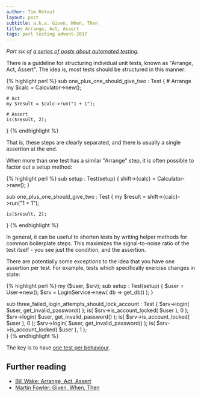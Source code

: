 ```yaml
---
author: Tim Retout
layout: post
subtitle: a.k.a. Given, When, Then
title: Arrange, Act, Assert
tags: perl testing advent-2017
---
```


*Part six of [a series of posts about automated
 testing](http://tech-blog.cv-library.co.uk/tags/#advent-2017-ref).*

There is a guideline for structuring individual unit tests, known as
"Arrange, Act, Assert".  The idea is, most tests should be structured
in this manner:

{% highlight perl %}
sub one_plus_one_should_give_two : Test {
    # Arrange
    my $calc = Calculator->new();

    # Act
    my $result = $calc->run("1 + 1");

    # Assert
    is($result, 2);
}
{% endhighlight %}

That is, these steps are clearly separated, and there is usually a
single assertion at the end.

When more than one test has a similar "Arrange" step, it is often
possible to factor out a setup method:

{% highlight perl %}
sub setup : Test(setup) {
    shift->{calc} = Calculator->new();
}

sub one_plus_one_should_give_two : Test {
    my $result = shift->{calc}->run("1 + 1");

    is($result, 2);
}
{% endhighlight %}

In general, it can be useful to shorten tests by writing helper
methods for common boilerplate steps.  This maximizes the
signal-to-noise ratio of the test itself - you see just the condition,
and the assertion.

There are potentially some exceptions to the idea that you have one
assertion per test.  For example, tests which specifically exercise
changes in state:

{% highlight perl %}
my ($user, $srv);
sub setup : Test(setup) {
    $user = User->new();
    $srv = LoginService->new( db => get_db() );
}

sub three_failed_login_attempts_should_lock_account : Test {
    $srv->login( $user, get_invalid_password() );
    is( $srv->is_account_locked( $user ), 0 );
    $srv->login( $user, get_invalid_password() );
    is( $srv->is_account_locked( $user ), 0 );
    $srv->login( $user, get_invalid_password() );
    is( $srv->is_account_locked( $user ), 1 );    
}
{% endhighlight %}

The key is to have [one test per
behaviour](http://tech-blog.cv-library.co.uk/2017/12/05/one-test-per-behaviour/).

## Further reading

- [Bill Wake: Arrange, Act, Assert](https://xp123.com/articles/3a-arrange-act-assert/)
- [Martin Fowler: Given, When, Then](https://martinfowler.com/bliki/GivenWhenThen.html)